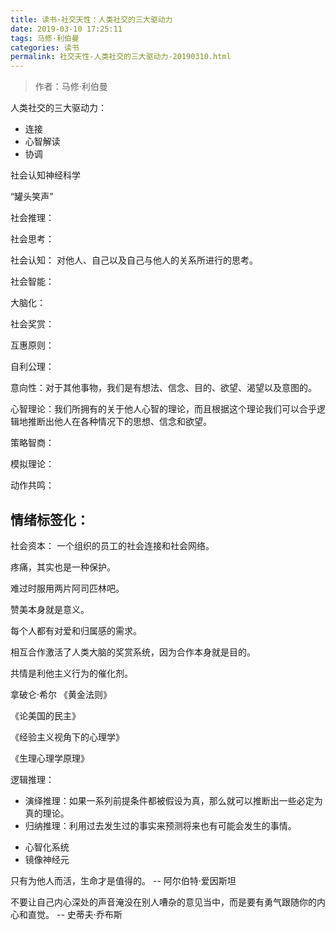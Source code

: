 ```yaml
---
title: 读书·社交天性：人类社交的三大驱动力
date: 2019-03-10 17:25:11
tags: 马修·利伯曼
categories: 读书
permalink: 社交天性-人类社交的三大驱动力-20190310.html
---
```


> 作者：马修·利伯曼

人类社交的三大驱动力：

* 连接
* 心智解读
* 协调

社会认知神经科学 

“罐头笑声” 

社会推理：

社会思考：

社会认知： 对他人、自己以及自己与他人的关系所进行的思考。

社会智能：

大脑化：

社会奖赏：

互惠原则：

自利公理：

意向性：对于其他事物，我们是有想法、信念、目的、欲望、渴望以及意图的。

心智理论：我们所拥有的关于他人心智的理论，而且根据这个理论我们可以合乎逻辑地推断出他人在各种情况下的思想、信念和欲望。

策略智商：

模拟理论：

动作共鸣：

## 情绪标签化：

社会资本： 一个组织的员工的社会连接和社会网络。 



疼痛，其实也是一种保护。

难过时服用两片阿司匹林吧。

赞美本身就是意义。

每个人都有对爱和归属感的需求。

相互合作激活了人类大脑的奖赏系统，因为合作本身就是目的。

共情是利他主义行为的催化剂。



拿破仑·希尔 《黄金法则》

《论美国的民主》

《经验主义视角下的心理学》

《生理心理学原理》



逻辑推理：

* 演绎推理：如果一系列前提条件都被假设为真，那么就可以推断出一些必定为真的理论。
* 归纳推理：利用过去发生过的事实来预测将来也有可能会发生的事情。



- 心智化系统
- 镜像神经元





只有为他人而活，生命才是值得的。 -- 阿尔伯特·爱因斯坦

不要让自己内心深处的声音淹没在别人嘈杂的意见当中，而是要有勇气跟随你的内心和直觉。 -- 史蒂夫·乔布斯



